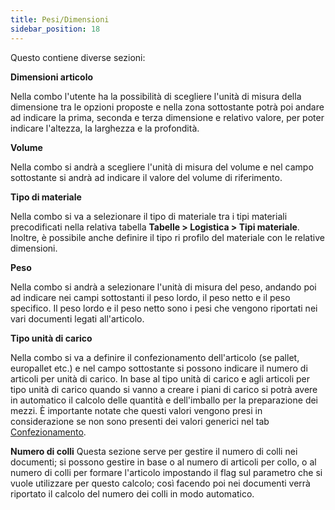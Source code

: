```yaml
---
title: Pesi/Dimensioni
sidebar_position: 18
---
```


Questo contiene diverse sezioni:

**Dimensioni articolo**

Nella combo l'utente ha la possibilità di scegliere l'unità di misura della dimensione tra le opzioni proposte e nella zona sottostante potrà poi andare ad indicare la prima, seconda e terza dimensione e relativo valore, per poter indicare l'altezza, la larghezza e la profondità.

**Volume**

Nella combo si andrà a scegliere l'unità di misura del volume e nel campo sottostante si andrà ad indicare il valore del volume di riferimento.

**Tipo di materiale**

Nella combo si va a selezionare il tipo di materiale tra i tipi materiali precodificati nella relativa tabella **Tabelle > Logistica > Tipi materiale**.
Inoltre, è possibile anche definire il tipo ri profilo del materiale con le relative dimensioni.

**Peso**

Nella combo si andrà a selezionare l'unità di misura del peso, andando poi ad indicare nei campi sottostanti il peso lordo, il peso netto e il peso specifico. Il peso lordo e il peso netto sono i pesi che vengono riportati nei vari documenti legati all'articolo.

**Tipo unità di carico**

Nella combo si va a definire il confezionamento dell'articolo (se pallet, europallet etc.) e nel campo sottostante si possono indicare il numero di articoli per unità di carico. In base al tipo unità di carico e agli articoli per tipo unità di carico quando si vanno a creare i piani di carico si potrà avere in automatico il calcolo delle quantità e dell'imballo per la preparazione dei mezzi. È importante notate che questi valori vengono presi in considerazione se non sono presenti dei valori generici nel tab [Confezionamento](/docs/erp-home/registers/items/create-new-items/item-registry/packaging).

**Numero di colli**
Questa sezione serve per gestire il numero di colli nei documenti; si possono gestire in base o al numero di articoli per collo, o al numero di colli per formare l'articolo impostando il flag sul parametro che si vuole utilizzare per questo calcolo; così facendo poi nei documenti verrà riportato il calcolo del numero dei colli in modo automatico.
